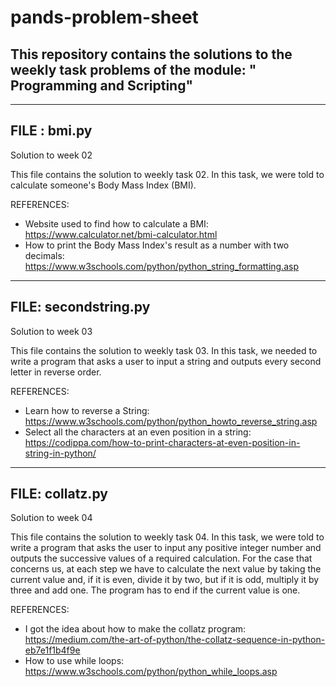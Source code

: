 # pands-problem-sheet


## This repository contains the solutions to the weekly task problems of the module: " Programming and Scripting"


-----------

## FILE : bmi.py 


Solution to week 02

This file contains the solution to weekly task 02. In this task, we were told to calculate someone's Body Mass Index (BMI).

REFERENCES:
- Website used to find how to calculate a BMI: https://www.calculator.net/bmi-calculator.html
- How to print the Body Mass Index's result as a number with two decimals: https://www.w3schools.com/python/python_string_formatting.asp 


-----------

## FILE: secondstring.py


Solution to week 03

This file contains the solution to weekly task 03. In this task, we needed to write a program that asks a user to input a string and outputs every second letter in reverse order. 

REFERENCES:
- Learn how to reverse a String: https://www.w3schools.com/python/python_howto_reverse_string.asp
- Select all the characters at an even position in a string: https://codippa.com/how-to-print-characters-at-even-position-in-string-in-python/


-----------

## FILE: collatz.py


Solution to week 04

 This file contains the solution to weekly task 04. In this task, we were told to write a program that asks the user to input any positive integer number and outputs the successive values of a required calculation. For the case that concerns us, at each step we have to calculate the next value by taking the current value and, if it is even, divide it by two, but if it is odd, multiply it by three and add one. The program has to end if the current value is one.

REFERENCES:
- I got the idea about how to make the collatz program: https://medium.com/the-art-of-python/the-collatz-sequence-in-python-eb7e1f1b4f9e
- How to use while loops: https://www.w3schools.com/python/python_while_loops.asp 